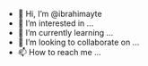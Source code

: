 - 👋 Hi, I’m @ibrahimayte
- 👀 I’m interested in ...
- 🌱 I’m currently learning ...
- 💞️ I’m looking to collaborate on ...
- 📫 How to reach me ...

<!---
ibrahimayte/ibrahimayte is a ✨ special ✨ repository because its `README.md` (this file) appears on your GitHub profile.
You can click the Preview link to take a look at your changes.
--->
